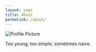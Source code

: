 ```yaml
---
layout: page
title: About
permalink: /about/
---
```


<img src="{{ site.baseurl }}/assets/header.JPG" title="Profile Picture" class="profile">

Too young, too simple, sometimes naive.

